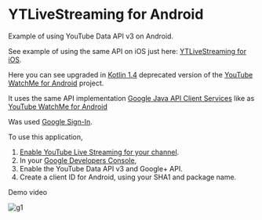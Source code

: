 # YTLiveStreaming for Android

Example of using YouTube Data API v3 on Android.

See example of using the same API on iOS just here: [YTLiveStreaming for iOS](https://github.com/SKrotkih/YTLiveStreaming). 

Here you can see upgraded in [Kotlin 1.4](https://github.com/JetBrains/kotlin/releases/tag/v1.4.10) deprecated version of the [YouTube WatchMe for Android](https://github.com/youtube/yt-watchme) project.

It uses the same API implementation  [Google Java API Client Services](https://github.com/googleapis/google-api-java-client-services) like as [YouTube WatchMe for Android](https://github.com/youtube/yt-watchme)

Was used [Google Sign-In](https://developers.google.com/identity/sign-in/android/sign-in). 

To use this application,

1. [Enable YouTube Live Streaming for your channel](https://support.google.com/youtube/answer/2474026?hl=en).
1. In your [Google Developers Console](https://console.developers.google.com),
 1. Enable the YouTube Data API v3 and Google+ API.
 1. Create a client ID for Android, using your SHA1 and package name.

Demo  video 

![g1](https://user-images.githubusercontent.com/2775621/94280668-56fe5400-ff56-11ea-9928-31511f6f508d.gif)
